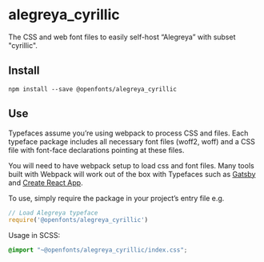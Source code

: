 
# alegreya_cyrillic

The CSS and web font files to easily self-host “Alegreya” with subset "cyrillic".

## Install

`npm install --save @openfonts/alegreya_cyrillic`

## Use

Typefaces assume you’re using webpack to process CSS and files. Each typeface
package includes all necessary font files (woff2, woff) and a CSS file with
font-face declarations pointing at these files.

You will need to have webpack setup to load css and font files. Many tools built
with Webpack will work out of the box with Typefaces such as [Gatsby](https://github.com/gatsbyjs/gatsby)
and [Create React App](https://github.com/facebookincubator/create-react-app).

To use, simply require the package in your project’s entry file e.g.

```javascript
// Load Alegreya typeface
require('@openfonts/alegreya_cyrillic')
```

Usage in SCSS:
```scss
@import "~@openfonts/alegreya_cyrillic/index.css";
```
